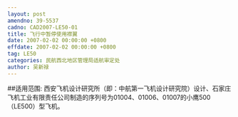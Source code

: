 ```yaml
---
layout: post
amendno: 39-5537
cadno: CAD2007-LE50-01
title: 飞行中暂停使用襟翼
date: 2007-02-02 00:00:00 +0800
effdate: 2007-02-02 00:00:00 +0800
tag: LE50
categories: 民航西北地区管理局适航审定处
author: 吴新禄
---
```


##适用范围:
西安飞机设计研究所（即：中航第一飞机设计研究院）设计、石家庄飞机工业有限责任公司制造的序列号为01004、01006、01007的小鹰500（LE500）型飞机。

